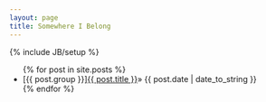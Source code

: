 ```yaml
---
layout: page
title: Somewhere I Belong
---
```

{% include JB/setup %}

<ul class="posts">
  {% for post in site.posts %}
    <li>[{{ post.group }}]<a href="{{ BASE_PATH }}{{ post.url }}">{{ post.title }}</a><span>&raquo; {{ post.date | date_to_string }}</span> </li>
  {% endfor %}
</ul>
